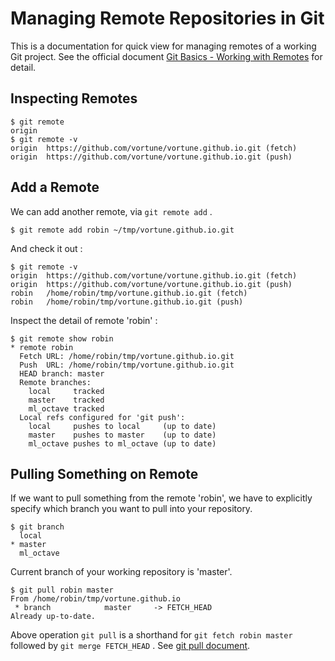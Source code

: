 # Managing Remote Repositories in Git

This is a documentation for quick view for managing remotes of a working Git project. See the official document [Git Basics - Working with Remotes](https://git-scm.com/book/en/v2/Git-Basics-Working-with-Remotes) for detail.

## Inspecting Remotes 

``` shell
$ git remote
origin
$ git remote -v
origin	https://github.com/vortune/vortune.github.io.git (fetch)
origin	https://github.com/vortune/vortune.github.io.git (push)
```

## Add a Remote

We can add another remote, via `git remote add` .

``` shell
$ git remote add robin ~/tmp/vortune.github.io.git
```
And check it out :
``` shell
$ git remote -v
origin	https://github.com/vortune/vortune.github.io.git (fetch)
origin	https://github.com/vortune/vortune.github.io.git (push)
robin	/home/robin/tmp/vortune.github.io.git (fetch)
robin	/home/robin/tmp/vortune.github.io.git (push)
```

Inspect the detail of remote 'robin' :

``` shell
$ git remote show robin
* remote robin
  Fetch URL: /home/robin/tmp/vortune.github.io.git
  Push  URL: /home/robin/tmp/vortune.github.io.git
  HEAD branch: master
  Remote branches:
    local     tracked
    master    tracked
    ml_octave tracked
  Local refs configured for 'git push':
    local     pushes to local     (up to date)
    master    pushes to master    (up to date)
    ml_octave pushes to ml_octave (up to date)
```

## Pulling Something on Remote

If we want to pull something from the remote 'robin', we have to explicitly specify which branch you want to pull into your repository.

```shell
$ git branch
  local
* master
  ml_octave
```

Current branch of your working repository is 'master'. 

```shell
$ git pull robin master
From /home/robin/tmp/vortune.github.io
 * branch            master     -> FETCH_HEAD
Already up-to-date.
```

Above operation `git pull` is a shorthand for `git fetch robin master` followed by `git merge FETCH_HEAD` . See [git pull document](https://www.git-scm.com/docs/git-pull).